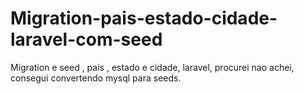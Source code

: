 # Migration-pais-estado-cidade-laravel-com-seed
Migration e seed , pais , estado e cidade, laravel, procurei nao achei, consegui convertendo  mysql para seeds.
